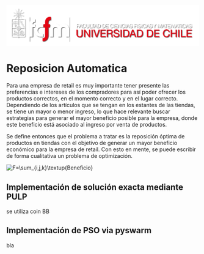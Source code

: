 ![banner](bin/logo.png)

# Reposicion Automatica

Para una empresa de retail es muy importante tener presente las preferencias e intereses de los compradores para así poder ofrecer los productos correctos, en el momento correcto y en el lugar correcto. Dependiendo de los artículos que se tengan en los estantes de las tiendas, se tiene un mayor o menor ingreso, lo que hace relevante buscar estrategias para generar el mayor beneficio posible para la empresa, donde este beneficio está asociado al ingreso por venta de productos.

Se define entonces que el problema a tratar es la reposición óptima de productos en tiendas con el objetivo de generar un mayor beneficio económico para la empresa de retail. Con esto en mente, se puede escribir de forma cualitativa un problema de optimización.


![F=\sum_{i,j,k}\textup{Beneficio}](https://latex.codecogs.com/svg.latex?\Large&space;F=\sum_{i,j,k}\textup{Beneficio})

## Implementación de solución exacta mediante PULP

se utiliza coin BB

## Implementación de PSO via pyswarm

bla
